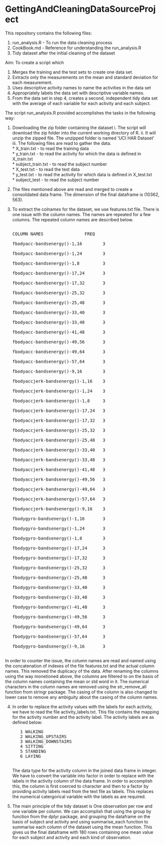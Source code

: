 # GettingAndCleaningDataSourceProject
This repository contains the following files:
1. run_analysis.R - To run the data cleaning process
2. CookBook.md - Reference for understanding the run_analysis.R
3. Tidy dataset after the initial cleaning of the dataset

Aim: To create a script which
1. Merges the training and the test sets to create one data set.
2. Extracts only the measurements on the mean and standard deviation for each measurement.
3. Uses descriptive activity names to name the activities in the data set
4. Appropriately labels the data set with descriptive variable names.
5. From the data set in step 4, creates a second, independent tidy data set with the average of each variable for each 
   activity and each subject.

The script run_analysis.R provided accomplishes the tasks in the following way:
1. Downloading the zip folder containing the dataset
  i. The script will download the zip folder into the current working directory of R.
  ii. It will unzip the zipped file. The unzipped folder is named 'UCI HAR Dataset'
  iii. The following files are read to gather the data. 
  		 <br>* X_train.txt - to read the training data
  		 <br>* y_train.txt - to read the activity for which the data is defined in X_train.txt
  		 <br>* subject_train.txt - to read the subject number
  		 <br>* X_test.txt - to read the test data
  		 <br>* y_test.txt - to read the activity for which data is defined in X_test.txt
  		 <br>* subject_test - to read the subject number

2. The files mentioned above are read and merged to create a consolidated data frame. The dimension of the final 
   dataframe is (10362, 563).

3. To extract the colnames for the dataset, we use features.txt file. There is one issue with the column names. The names
   are repeated for a few columns. The repeated column names are described below.
   <pre>
      	     <br>COLUMN NAMES                FREQ    
       <br>fbodyacc-bandsenergy()-1,16        3
       <br>fbodyacc-bandsenergy()-1,24        3
       <br>fbodyacc-bandsenergy()-1,8         3
       <br>fbodyacc-bandsenergy()-17,24       3
       <br>fbodyacc-bandsenergy()-17,32       3
       <br>fbodyacc-bandsenergy()-25,32       3
       <br>fbodyacc-bandsenergy()-25,48       3
       <br>fbodyacc-bandsenergy()-33,40       3
       <br>fbodyacc-bandsenergy()-33,48       3
       <br>fbodyacc-bandsenergy()-41,48       3
       <br>fbodyacc-bandsenergy()-49,56       3
       <br>fbodyacc-bandsenergy()-49,64       3
       <br>fbodyacc-bandsenergy()-57,64       3
       <br>fbodyacc-bandsenergy()-9,16        3   
       <br>fbodyaccjerk-bandsenergy()-1,16    3
       <br>fbodyaccjerk-bandsenergy()-1,24    3
       <br>fbodyaccjerk-bandsenergy()-1,8     3
       <br>fbodyaccjerk-bandsenergy()-17,24   3
       <br>fbodyaccjerk-bandsenergy()-17,32   3
       <br>fbodyaccjerk-bandsenergy()-25,32   3
       <br>fbodyaccjerk-bandsenergy()-25,48   3
       <br>fbodyaccjerk-bandsenergy()-33,40   3
       <br>fbodyaccjerk-bandsenergy()-33,48   3
       <br>fbodyaccjerk-bandsenergy()-41,48   3
       <br>fbodyaccjerk-bandsenergy()-49,56   3
       <br>fbodyaccjerk-bandsenergy()-49,64   3
       <br>fbodyaccjerk-bandsenergy()-57,64   3
       <br>fbodyaccjerk-bandsenergy()-9,16    3
       <br>fbodygyro-bandsenergy()-1,16       3
       <br>fbodygyro-bandsenergy()-1,24       3
       <br>fbodygyro-bandsenergy()-1,8        3   
       <br>fbodygyro-bandsenergy()-17,24      3
       <br>fbodygyro-bandsenergy()-17,32      3
       <br>fbodygyro-bandsenergy()-25,32      3
       <br>fbodygyro-bandsenergy()-25,48      3
       <br>fbodygyro-bandsenergy()-33,40      3
       <br>fbodygyro-bandsenergy()-33,48      3
       <br>fbodygyro-bandsenergy()-41,48      3
       <br>fbodygyro-bandsenergy()-49,56      3
       <br>fbodygyro-bandsenergy()-49,64      3
       <br>fbodygyro-bandsenergy()-57,64      3
       <br>fbodygyro-bandsenergy()-9,16       3

</pre>
	  In order to counter the issue, the column names are read and named using the concatenation of indexes 
	  of the file features.txt and the actual column names. This removed the duplicacy of the data.
	  After renaming the columns using the way monetioned above, the columns are filtered to on the basis of
	  the column names containing the mean or std word in it. The numerical characters in the column names are
	  removed using the str_remove_all function from stringr package. The casing of the column is also changed 
	  to lower case to remove any ambiguity about the casing of the column names.   

4. In order to replace the activity values with the labels for each activity, we have to read the file 
   activity_labels.txt. This file contains the mapping for the activity number and the activity label. The activity 
   labels are as defined below:
   <pre>
   	  1 WALKING
   	  2 WALKING_UPSTAIRS
   	  3 WALKING_DOWNSTAIRS
   	  4 SITTING
   	  5 STANDING
   	  6 LAYING
    </pre>
   The data type for the activity column in the joined data frame in integer. We have to convert the variable into 
   factor in order to replace with the labels in the activity column of the data frame. In order to accomplish this,
   the column is first coerced to character and then to a factor by providing activity labels read from the text file 
   as labels. This replaces the numerical catergorical variable with the labels as are required.

5. The main principle of the tidy dataset is One observation per row and one variable per column. We can accomplish that 
   using the group by function from the dplyr package, and grouping the dataframe on the basis of subject and activity
   and using summarise_each function to summarise each column of the dataset using the mean function. This gives us the 
   final dataframe with 180 rows containing one mean value for each subject and activity and each kind of observation.

